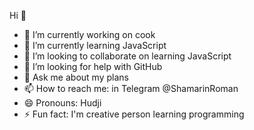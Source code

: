 Hi 👋

- 🔭 I’m currently working on cook
- 🌱 I’m currently learning JavaScript
- 👯 I’m looking to collaborate on learning JavaScript
- 🤔 I’m looking for help with GitHub
- 💬 Ask me about my plans
- 📫 How to reach me: in Telegram @ShamarinRoman
- 😄 Pronouns: Hudji
- ⚡ Fun fact: I'm creative person learning programming
